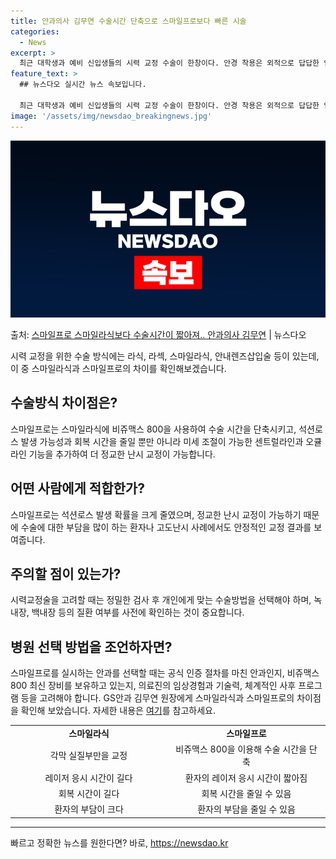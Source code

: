 ```yaml
---
title: 안과의사 김무연 수술시간 단축으로 스마일프로보다 빠른 시술
categories:
  - News
excerpt: >
  최근 대학생과 예비 신입생들의 시력 교정 수술이 한창이다. 안경 착용은 외적으로 답답한 인상을 줄 수 있는 …
feature_text: >
  ## 뉴스다오 실시간 뉴스 속보입니다.

  최근 대학생과 예비 신입생들의 시력 교정 수술이 한창이다. 안경 착용은 외적으로 답답한 인상을 줄 수 있는 …
image: '/assets/img/newsdao_breakingnews.jpg'
---
```


![뉴스다오 속보](/assets/img/newsdao_breakingnews.jpg)

<p>출처: <a href="https://newsdao.kr/3119" rel="dofollow">스마일프로 스마일라식보다 수술시간이 짧아져.. 안과의사 김무연</a> | 뉴스다오</p>

<p data-ke-size="size16">시력 교정을 위한 수술 방식에는 라식, 라섹, 스마일라식, 안내렌즈삽입술 등이 있는데, 이 중 스마일라식과 스마일프로의 차이를 확인해보겠습니다.</p>
<h2 data-ke-size="size26">수술방식 차이점은?</h2>
<p data-ke-size="size16">스마일프로는 스마일라식에 비쥬맥스 800을 사용하여 수술 시간을 단축시키고, 석션로스 발생 가능성과 회복 시간을 줄일 뿐만 아니라 미세 조절이 가능한 센트럴라인과 오큘라인 기능을 추가하여 더 정교한 난시 교정이 가능합니다.</p>
<h2 data-ke-size="size26">어떤 사람에게 적합한가?</h2>
<p data-ke-size="size16">스마일프로는 석션로스 발생 확률을 크게 줄였으며, 정교한 난시 교정이 가능하기 때문에 수술에 대한 부담을 많이 하는 환자나 고도난시 사례에서도 안정적인 교정 결과를 보여줍니다.</p>
<h2 data-ke-size="size26">주의할 점이 있는가?</h2>
<p data-ke-size="size16">시력교정술을 고려할 때는 정밀한 검사 후 개인에게 맞는 수술방법을 선택해야 하며, 녹내장, 백내장 등의 질환 여부를 사전에 확인하는 것이 중요합니다.</p>
<h2 data-ke-size="size26">병원 선택 방법을 조언하자면?</h2>
<p data-ke-size="size16">스마일프로를 실시하는 안과를 선택할 때는 공식 인증 절차를 마친 안과인지, 비쥬맥스 800 최신 장비를 보유하고 있는지, 의료진의 임상경험과 기술력, 체계적인 사후 프로그램 등을 고려해야 합니다. GS안과 김무연 원장에게 스마일라식과 스마일프로의 차이점을 확인해 보았습니다. 자세한 내용은 <a href="https://newsdao.kr/3119">여기</a>를 참고하세요.</p>
<table>
<tbody>
<tr>
<td style="width: 274px; text-align: center; height: 17px;"><b>스마일라식</b></td>
<td style="width: 274px; text-align: center; height: 17px;"><b>스마일프로</b></td>
</tr>
<tr>
<td style="width: 274px; text-align: center; height: 17px;">각막 실질부만을 교정</td>
<td style="width: 274px; text-align: center; height: 17px;">비쥬맥스 800을 이용해 수술 시간을 단축</td>
</tr>
<tr>
<td style="width: 274px; text-align: center; height: 17px;">레이저 응시 시간이 길다</td>
<td style="width: 274px; text-align: center; height: 17px;">환자의 레이저 응시 시간이 짧아짐</td>
</tr>
<tr>
<td style="width: 274px; text-align: center; height: 17px;">회복 시간이 길다</td>
<td style="width: 274px; text-align: center; height: 17px;">회복 시간을 줄일 수 있음</td>
</tr>
<tr>
<td style="width: 274px; text-align: center; height: 17px;">환자의 부담이 크다</td>
<td style="width: 274px; text-align: center; height: 17px;">환자의 부담을 줄일 수 있음</td>
</tr>
</tbody>
</table>
<hr> 

빠르고 정확한 뉴스를 원한다면? 바로, <a href="https://newsdao.kr" rel="dofollow">https://newsdao.kr</a>


